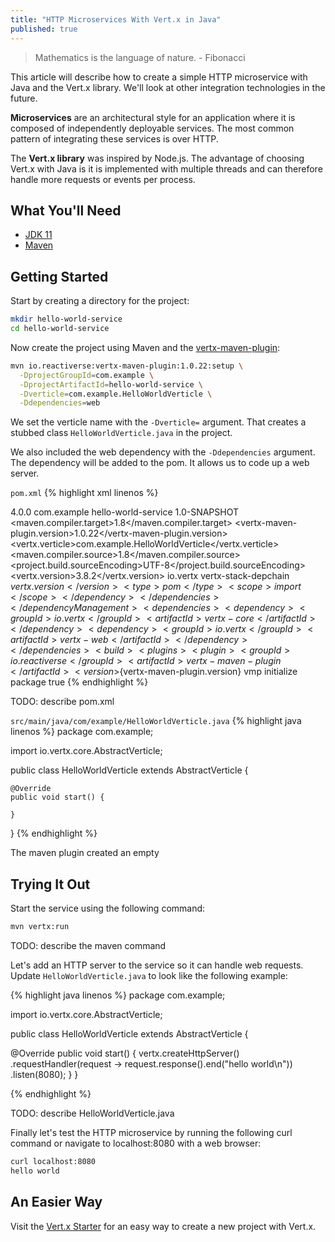 ```yaml
---
title: "HTTP Microservices With Vert.x in Java"
published: true
---
```


> Mathematics is the language of nature. - Fibonacci

This article will describe how to create a simple HTTP microservice with Java and the Vert.x library. We'll look at other integration technologies in the future.

**Microservices** are an architectural style for an application where it is composed of independently deployable services. The most common pattern of integrating these services is over HTTP.

The **Vert.x library** was inspired by Node.js. The advantage of choosing Vert.x with Java is it is implemented with multiple threads and can therefore handle more requests or events per process.

## What You'll Need
* [JDK 11](https://adoptopenjdk.net/?variant=openjdk11&jvmVariant=hotspot)
* [Maven](https://maven.apache.org/download.cgi)

## Getting Started

Start by creating a directory for the project:

```bash
mkdir hello-world-service
cd hello-world-service
```

Now create the project using Maven and the [vertx-maven-plugin](https://reactiverse.io/vertx-maven-plugin/):

```bash
mvn io.reactiverse:vertx-maven-plugin:1.0.22:setup \
  -DprojectGroupId=com.example \
  -DprojectArtifactId=hello-world-service \
  -Dverticle=com.example.HelloWorldVerticle \
  -Ddependencies=web
```

We set the verticle name with the `-Dverticle=` argument. That creates a stubbed class `HelloWorldVerticle.java` in the project.

We also included the web dependency with the `-Ddependencies` argument. The dependency will be added to the pom. It allows us to code up a web server.

`pom.xml`
{% highlight xml linenos %}
<?xml version="1.0"?>
<project xsi:schemaLocation="http://maven.apache.org/POM/4.0.0 http://maven.apache.org/xsd/maven-4.0.0.xsd" xmlns="http://maven.apache.org/POM/4.0.0"
    xmlns:xsi="http://www.w3.org/2001/XMLSchema-instance">
  <modelVersion>4.0.0</modelVersion>
  <groupId>com.example</groupId>
  <artifactId>hello-world-service</artifactId>
  <version>1.0-SNAPSHOT</version>
  <properties>
    <maven.compiler.target>1.8</maven.compiler.target>
    <vertx-maven-plugin.version>1.0.22</vertx-maven-plugin.version>
    <vertx.verticle>com.example.HelloWorldVerticle</vertx.verticle>
    <maven.compiler.source>1.8</maven.compiler.source>
    <project.build.sourceEncoding>UTF-8</project.build.sourceEncoding>
    <vertx.version>3.8.2</vertx.version>
  </properties>
  <dependencyManagement>
    <dependencies>
      <dependency>
        <groupId>io.vertx</groupId>
        <artifactId>vertx-stack-depchain</artifactId>
        <version>${vertx.version}</version>
        <type>pom</type>
        <scope>import</scope>
      </dependency>
    </dependencies>
  </dependencyManagement>
  <dependencies>
    <dependency>
      <groupId>io.vertx</groupId>
      <artifactId>vertx-core</artifactId>
    </dependency>
    <dependency>
      <groupId>io.vertx</groupId>
      <artifactId>vertx-web</artifactId>
    </dependency>
  </dependencies>
  <build>
    <plugins>
      <plugin>
        <groupId>io.reactiverse</groupId>
        <artifactId>vertx-maven-plugin</artifactId>
        <version>${vertx-maven-plugin.version}</version>
        <executions>
          <execution>
            <id>vmp</id>
            <goals>
              <goal>initialize</goal>
              <goal>package</goal>
            </goals>
          </execution>
        </executions>
        <configuration>
          <redeploy>true</redeploy>
        </configuration>
      </plugin>
    </plugins>
  </build>
</project>
{% endhighlight %}

TODO: describe pom.xml

`src/main/java/com/example/HelloWorldVerticle.java`
{% highlight java linenos %}
package com.example;

import io.vertx.core.AbstractVerticle;

public class HelloWorldVerticle extends AbstractVerticle {

    @Override
    public void start() {

    }

}
{% endhighlight %}

The maven plugin created an empty

## Trying It Out

Start the service using the following command:

```bash
mvn vertx:run
```

TODO: describe the maven command

Let's add an HTTP server to the service so it can handle web requests. Update `HelloWorldVerticle.java` to look like the following example:

{% highlight java linenos %}
package com.example;

import io.vertx.core.AbstractVerticle;

public class HelloWorldVerticle extends AbstractVerticle {

  @Override
  public void start() {
    vertx.createHttpServer()
      .requestHandler(request -> request.response().end("hello world\n"))
      .listen(8080);
  }
}

{% endhighlight %}

TODO: describe HelloWorldVerticle.java

Finally let's test the HTTP microservice by running the following curl command or navigate to localhost:8080 with a web browser:

```bash
curl localhost:8080
hello world
```

## An Easier Way

Visit the [Vert.x Starter](https://start.vertx.io/) for an easy way to create a new project with Vert.x.
